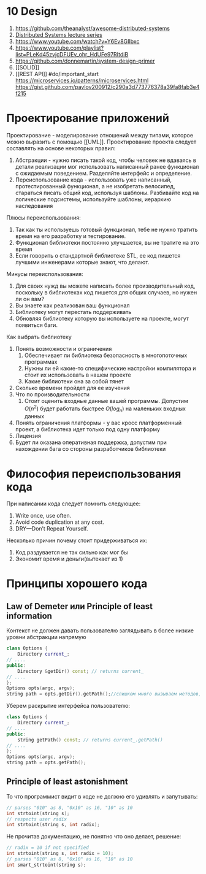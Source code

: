 # 10 Design
1. https://github.com/theanalyst/awesome-distributed-systems
2. [Distributed Systems lecture series](https://www.youtube.com/watch?v=UEAMfLPZZhE&list=PLeKd45zvjcDFUEv_ohr_HdUFe97RItdiB)
3. https://www.youtube.com/watch?v=Y6Ev8GIlbxc
4. https://www.youtube.com/playlist?list=PLeKd45zvjcDFUEv_ohr_HdUFe97RItdiB
5. https://github.com/donnemartin/system-design-primer
6. [[SOLID]]
7. [[REST API]]
#do/important_start 
https://microservices.io/patterns/microservices.html
https://gist.github.com/pavlov200912/c290a3d773776378a39fa8fab3e4f215
# Проектирование приложений
Проектирование - моделирование отношений между типами, которое можно выразить с помощью [[UML]]. Проектирование проекта следует составлять на основе некоторых правил:
1. Абстракции - нужно писать такой код, чтобы человек не вдаваясь в детали реализации мог использовать написанный ранее функционал с ожидаемым поведением. Разделяйте интерфейс и определение.
2. Переиспользование кода - использовать уже написанный, протестированный функционал, а не изобретать велосипед, стараться писать общий код, используя шаблоны. Разбивайте код на логические подсистемы, используйте шаблоны, иерархию наследования

Плюсы переиспользования:
1. Так как ты используешь готовый функционал, тебе не нужно тратить время на его разработку и тестирование.
2. Функционал библиотеки постоянно улучшается, вы не тратите на это время
3. Если говорить о стандартной библиотеке STL, ее код пишется лучшими инженерами которые знают, что делают.

Минусы переиспользования:
1. Для своих нужд вы можете написать более производительный код, поскольку в библиотеках код пишется для общих случаев, но нужен ли он вам?
2. Вы знаете как реализован ваш функционал
3. Библиотеку могут перестать поддерживать
4. Обновляя библиотеку которую вы используете на проекте, могут появиться баги.

Как выбрать библиотеку
1. Понять возможности и ограничения
	1. Обеспечивает ли библиотека безопасность в многопоточных программах
	2. Нужны ли ей какие-то специфические настройки компилятора и стоит их использовать в нашем проекте
	3. Какие библиотеки она за собой тянет
2. Сколько времени пройдет для ее изучения
3. Что по производительности
	1. Стоит оценить входные данные вашей программы. Допустим $O(n^2)$ будет работать быстрее $O(log_n)$ на маленьких входных данных
4. Понять ограничения платформы - у вас кросс платформенный проект, а библиотека идет только под одну платформу
5. Лицензия
6. Будет ли оказана оперативная поддержка, допустим при нахождении бага со стороны разработчиков библиотеки

# Философия переиспользования кода
При написании кода следует помнить следующее:
1. Write once, use often.
2. Avoid code duplication at any cost.
3. DRY—Don’t Repeat Yourself.

Несколько причин почему стоит придерживаться их:
1. Код раздувается не так сильно как мог бы
2. Экономит время и деньги(вытекает из 1)

# Принципы хорошего кода
## Law of Demeter или Principle of least information 
Контекст не должен давать пользователю заглядывать в более низкие уровни абстракции напрямую

```cpp
class Options {  
    Directory current_;  
// ....  
public:  
    Directory &getDir() const; // returns current_  
// ....  
};  
Options opts(argc, argv);  
string path = opts.getDir().getPath();//слишком много вызываем методов, проходим через 2 уровня, что не очень хорошо
```

Уберем раскрытие интерфейса пользователю:

```cpp
class Options {  
    Directory current_;  
// ....  
public:  
    string getPath() const; // returns current_.getPath()  
// ....  
};  
Options opts(argc, argv);  
string path = opts.getPath();
```


## Principle of least astonishment 
То что программист видит в коде не должно его удивлять и запутывать:

```cpp
// parses "010" as 8, "0x10" as 16, "10" as 10  
int strtoint(string s);  
// respects user radix  
int strtoint(string s, int radix);
```

Не прочитав документацию, не понятно что оно делает, решение:

```cpp
// radix = 10 if not specified 
int strtoint(string s, int radix = 10);
// parses "010" as 8, "0x10" as 16, "10" as 10 
int smart_strtoint(string s);
```